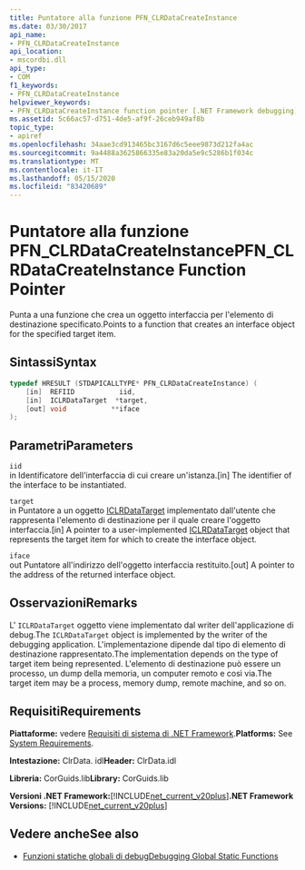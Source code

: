 ```yaml
---
title: Puntatore alla funzione PFN_CLRDataCreateInstance
ms.date: 03/30/2017
api_name:
- PFN_CLRDataCreateInstance
api_location:
- mscordbi.dll
api_type:
- COM
f1_keywords:
- PFN_CLRDataCreateInstance
helpviewer_keywords:
- PFN_CLRDataCreateInstance function pointer [.NET Framework debugging]
ms.assetid: 5c66ac57-d751-4de5-af9f-26ceb949af8b
topic_type:
- apiref
ms.openlocfilehash: 34aae3cd913465bc3167d6c5eee9873d212fa4ac
ms.sourcegitcommit: 9a4488a3625866335e83a20da5e9c5286b1f034c
ms.translationtype: MT
ms.contentlocale: it-IT
ms.lasthandoff: 05/15/2020
ms.locfileid: "83420689"
---
```

# <a name="pfn_clrdatacreateinstance-function-pointer"></a><span data-ttu-id="1152c-102">Puntatore alla funzione PFN_CLRDataCreateInstance</span><span class="sxs-lookup"><span data-stu-id="1152c-102">PFN_CLRDataCreateInstance Function Pointer</span></span>
<span data-ttu-id="1152c-103">Punta a una funzione che crea un oggetto interfaccia per l'elemento di destinazione specificato.</span><span class="sxs-lookup"><span data-stu-id="1152c-103">Points to a function that creates an interface object for the specified target item.</span></span>  
  
## <a name="syntax"></a><span data-ttu-id="1152c-104">Sintassi</span><span class="sxs-lookup"><span data-stu-id="1152c-104">Syntax</span></span>  
  
```cpp  
typedef HRESULT (STDAPICALLTYPE* PFN_CLRDataCreateInstance) (  
    [in]  REFIID           iid,  
    [in]  ICLRDataTarget  *target,  
    [out] void           **iface  
);  
```  
  
## <a name="parameters"></a><span data-ttu-id="1152c-105">Parametri</span><span class="sxs-lookup"><span data-stu-id="1152c-105">Parameters</span></span>  
 `iid`  
 <span data-ttu-id="1152c-106">in Identificatore dell'interfaccia di cui creare un'istanza.</span><span class="sxs-lookup"><span data-stu-id="1152c-106">[in] The identifier of the interface to be instantiated.</span></span>  
  
 `target`  
 <span data-ttu-id="1152c-107">in Puntatore a un oggetto [ICLRDataTarget](iclrdatatarget-interface.md) implementato dall'utente che rappresenta l'elemento di destinazione per il quale creare l'oggetto interfaccia.</span><span class="sxs-lookup"><span data-stu-id="1152c-107">[in] A pointer to a user-implemented [ICLRDataTarget](iclrdatatarget-interface.md) object that represents the target item for which to create the interface object.</span></span>  
  
 `iface`  
 <span data-ttu-id="1152c-108">out Puntatore all'indirizzo dell'oggetto interfaccia restituito.</span><span class="sxs-lookup"><span data-stu-id="1152c-108">[out] A pointer to the address of the returned interface object.</span></span>  
  
## <a name="remarks"></a><span data-ttu-id="1152c-109">Osservazioni</span><span class="sxs-lookup"><span data-stu-id="1152c-109">Remarks</span></span>  
 <span data-ttu-id="1152c-110">L' `ICLRDataTarget` oggetto viene implementato dal writer dell'applicazione di debug.</span><span class="sxs-lookup"><span data-stu-id="1152c-110">The `ICLRDataTarget` object is implemented by the writer of the debugging application.</span></span> <span data-ttu-id="1152c-111">L'implementazione dipende dal tipo di elemento di destinazione rappresentato.</span><span class="sxs-lookup"><span data-stu-id="1152c-111">The implementation depends on the type of target item being represented.</span></span> <span data-ttu-id="1152c-112">L'elemento di destinazione può essere un processo, un dump della memoria, un computer remoto e così via.</span><span class="sxs-lookup"><span data-stu-id="1152c-112">The target item may be a process, memory dump, remote machine, and so on.</span></span>  
  
## <a name="requirements"></a><span data-ttu-id="1152c-113">Requisiti</span><span class="sxs-lookup"><span data-stu-id="1152c-113">Requirements</span></span>  
 <span data-ttu-id="1152c-114">**Piattaforme:** vedere [Requisiti di sistema di .NET Framework](../../get-started/system-requirements.md).</span><span class="sxs-lookup"><span data-stu-id="1152c-114">**Platforms:** See [System Requirements](../../get-started/system-requirements.md).</span></span>  
  
 <span data-ttu-id="1152c-115">**Intestazione:** ClrData. idl</span><span class="sxs-lookup"><span data-stu-id="1152c-115">**Header:** ClrData.idl</span></span>  
  
 <span data-ttu-id="1152c-116">**Libreria:** CorGuids.lib</span><span class="sxs-lookup"><span data-stu-id="1152c-116">**Library:** CorGuids.lib</span></span>  
  
 <span data-ttu-id="1152c-117">**Versioni .NET Framework:**[!INCLUDE[net_current_v20plus](../../../../includes/net-current-v20plus-md.md)]</span><span class="sxs-lookup"><span data-stu-id="1152c-117">**.NET Framework Versions:** [!INCLUDE[net_current_v20plus](../../../../includes/net-current-v20plus-md.md)]</span></span>  
  
## <a name="see-also"></a><span data-ttu-id="1152c-118">Vedere anche</span><span class="sxs-lookup"><span data-stu-id="1152c-118">See also</span></span>

- [<span data-ttu-id="1152c-119">Funzioni statiche globali di debug</span><span class="sxs-lookup"><span data-stu-id="1152c-119">Debugging Global Static Functions</span></span>](debugging-global-static-functions.md)
